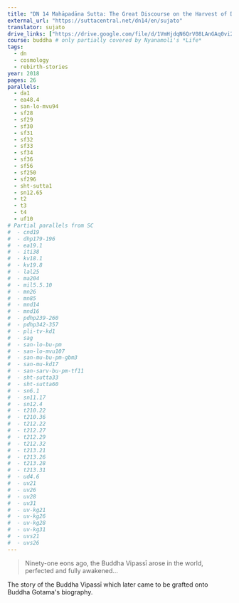 ```yaml
---
title: "DN 14 Mahāpadāna Sutta: The Great Discourse on the Harvest of Deeds"
external_url: "https://suttacentral.net/dn14/en/sujato"
translator: sujato
drive_links: ["https://drive.google.com/file/d/1VmHjdqN6QrV08LAnGAq0vi2Lfa9n2WYV/view?usp=drivesdk"]
course: buddha # only partially covered by Nyanamoli's *Life*
tags:
  - dn
  - cosmology
  - rebirth-stories
year: 2018
pages: 26
parallels:
  - da1
  - ea48.4
  - san-lo-mvu94
  - sf28
  - sf29
  - sf30
  - sf31
  - sf32
  - sf33
  - sf34
  - sf36
  - sf56
  - sf250
  - sf296
  - sht-sutta1
  - sn12.65
  - t2
  - t3
  - t4
  - uf10
# Partial parallels from SC
#  - cnd19
#  - dhp179-196
#  - ea19.1
#  - iti38
#  - kv18.1
#  - kv19.8
#  - lal25
#  - ma204
#  - mil5.5.10
#  - mn26
#  - mn85
#  - mnd14
#  - mnd16
#  - pdhp239-260
#  - pdhp342-357
#  - pli-tv-kd1
#  - sag
#  - san-lo-bu-pm
#  - san-lo-mvu107
#  - san-mu-bu-pm-gbm3
#  - san-mu-kd17
#  - san-sarv-bu-pm-tf11
#  - sht-sutta33
#  - sht-sutta60
#  - sn6.1
#  - sn11.17
#  - sn12.4
#  - t210.22
#  - t210.36
#  - t212.22
#  - t212.27
#  - t212.29
#  - t212.32
#  - t213.21
#  - t213.26
#  - t213.28
#  - t213.31
#  - ud4.6
#  - uv21
#  - uv26
#  - uv28
#  - uv31
#  - uv-kg21
#  - uv-kg26
#  - uv-kg28
#  - uv-kg31
#  - uvs21
#  - uvs26
---
```


> Ninety-one eons ago, the Buddha Vipassī arose in the world, perfected and fully awakened...

The story of the Buddha Vipassī which later came to be grafted onto Buddha Gotama's biography.
